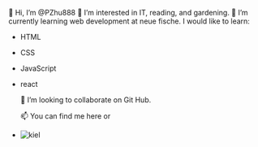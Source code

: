   👋 Hi, I’m @PZhu888
  👀 I’m interested in IT, reading, and gardening.
  🌱 I’m currently learning web development at neue fische.
  I would like to learn:
- HTML
- CSS
- JavaScript
- react

  💞️ I’m looking to collaborate on Git Hub.
  
  📫 You can find me here or
- ![kiel](https://upload.wikimedia.org/wikipedia/commons/thumb/e/ec/Kiel_Rathaus_0336.jpg/330px-Kiel_Rathaus_0336.jpg)
  

<!---
PZhu888/PZhu888 is a ✨ special ✨ repository because its `README.md` (this file) appears on your GitHub profile.
You can click the Preview link to take a look at your changes.
--->
